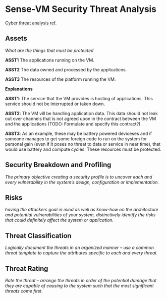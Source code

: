 
# Sense-VM Security Threat Analysis

[Cyber threat analysis ref.](https://cyberexperts.com/cyber-threat-analysis-a-complete-overview/)


## Assets

*What are the things that must be protected*

**ASST1** The applications running on the VM.

**ASST2** The data owned and processed by the applications.

**ASST3** The resources of the platform running the VM.



**Explanations**

**ASST1**: The service that the VM provides is hosting of
applications. This service should not be interrupted or taken down.

**ASST2**: The VM vill be handling application data. This data should
not leak out over channels that is not agreed upon in the contract between
the VM and the applications (TODO: Formulate and specify this contract?).

**ASST3**: As an example, these may be battery powered deviceses and
if someone manages to get some foreign code to run on the system for
personal gain (even if it poses no threat to data or service in near
time), that would use battery and compute cycles. These resources must
be protected.


## Security Breakdown and Profiling

*The primary objective creating a security profile is to uncover each and every vulnerability in the system’s design, configuration or implementation.*

## Risks

*having the attackers goal in mind as well as know-how on the architecture and potential vulnerabilities of your system, distinctively identify the risks that could definitely affect the system or application.*

## Threat Classification

*Logically document the threats in an organized manner – use a common threat template to capture the attributes specific to each and every threat.*

## Threat Rating

*Rate the threat – arrange the threats in order of the potential damage that they are capable of causing to the system such that the most significant threats come first.*